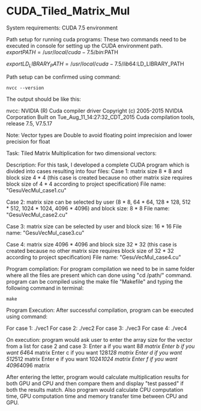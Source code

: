 # CUDA_Tiled_Matrix_Mul
System requirements: CUDA 7.5 environment

Path setup for running cuda programs:
These two commands need to be executed in console for setting up the CUDA environment path.
$export PATH=/usr/local/cuda-7.5/bin:$PATH

$export LD_LIBRARY_PATH=/usr/local/cuda-7.5/lib64:$LD_LIBRARY_PATH

Path setup can be confirmed using command:
	
	nvcc --version

The output should be like this:

nvcc: NVIDIA (R) Cuda compiler driver
Copyright (c) 2005-2015 NVIDIA Corporation
Built on Tue_Aug_11_14:27:32_CDT_2015
Cuda compilation tools, release 7.5, V7.5.17

Note: Vector types are Double to avoid floating point imprecision and lower precision for float

Task: Tiled Matrix Multiplication for two dimensional vectors:

Description: 
For this task, I developed a complete CUDA program which is divided into cases resulting into four files:
Case 1: matrix size 8 * 8 and block size 4 * 4 (this case is created because no other matrix size requires block size of 4 * 4 according to project specification)
  File name: "GesuVecMul_case1.cu"

Case 2: matrix size can be selected by user (8 * 8, 64 * 64, 128 * 128, 512 * 512, 1024 * 1024, 4096 * 4096) and block size: 8 * 8
  File name: "GesuVecMul_case2.cu"
  
Case 3: matrix size can be selected by user and block size: 16 * 16
  File name: "GesuVecMul_case3.cu"
  
Case 4: matrix size 4096 * 4096 and block size 32 * 32 (this case is created because no other matrix size requires block size of 32 * 32 according to project specification)
  File name: "GesuVecMul_case4.cu"

Program compilation:
For program compilation we need to be in same folder where all the files are present which can done using "cd /path/" command.
program can be compiled using the make file "Makefile" and typing the following command in terminal:

    make

Program Execution:
After successful compilation, program can be executed using command:

For case 1: 
./vec1
For case 2: 
./vec2
For case 3:
./vec3
For case 4: 
./vec4

On execution: program would ask user to enter the array size for the vector from a list for case 2 and case 3:
Enter a if you want 8*8 matrix
Enter b if you want 64*64 matrix
Enter c if you want 128*128 matrix
Enter d if you want 512*512 matrix
Enter e if you want 1024*1024 matrix
Enter f if you want 4096*4096 matrix

After entering the letter, program would calculate multiplication results for both GPU and CPU and then compare them and display "test passed" if both the results match.
Also program would calculate CPU computation time, GPU computation time and memory transfer time between CPU and GPU. 
